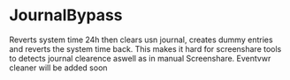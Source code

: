 # JournalBypass
Reverts system time 24h then clears usn journal, creates dummy entries and reverts the system time back. This makes it hard for screenshare tools to detects journal clearence aswell as in manual Screenshare. Eventvwr cleaner will be added soon

